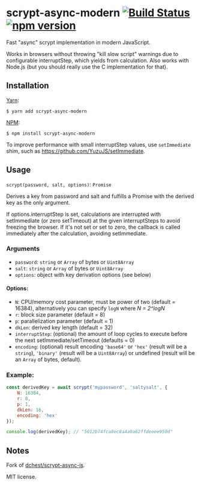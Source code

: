 # scrypt-async-modern [![Build Status](https://travis-ci.org/Cretezy/scrypt-async-modern.svg?branch=master)](https://travis-ci.org/Cretezy/scrypt-async-modern) [![npm version](http://img.shields.io/npm/v/scrypt-async-modern.svg?style=flat)](https://www.npmjs.org/package/scrypt-async-modern)

Fast "async" scrypt implementation in modern JavaScript.

Works in browsers without throwing "kill slow script" warnings due to
configurable interruptStep, which yields from calculation.
Also works with Node.js (but you should really use the C implementation for that).


## Installation

[Yarn](https://yarnpkg.com/):

    $ yarn add scrypt-async-modern

[NPM](https://www.npmjs.org/):

    $ npm install scrypt-async-modern

To improve performance with small interruptStep values, use `setImmediate` shim,
such as <https://github.com/YuzuJS/setImmediate>.

## Usage

`scrypt(password, salt, options)`: `Promise`

Derives a key from password and salt and fulfills a Promise with the derived key as the only argument.

If options.interruptStep is set, calculations are interrupted with setImmediate (or
zero setTimeout) at the given interruptSteps to avoid freezing the browser.
If it's not set or set to zero, the callback is called immediately after the
calculation, avoiding setImmediate.


### Arguments

* `password`: `string` or `Array` of bytes or `Uint8Array`
* `salt`: `string` or `Array` of bytes or `Uint8Array`
* `options`: object with key derivation options (see below)

#### Options:

* `N`: CPU/memory cost parameter, must be power of two (default = 16384),
  alternatively you can specify `logN` where *N = 2^logN*
* `r`: block size parameter (default = 8)
* `p`: parallelization parameter (default = 1)
* `dkLen`: derived key length (default = 32)
* `interruptStep`: (optional) the amount of loop cycles to execute before the next setImmediate/setTimeout (defaults = 0)
* `encoding`: (optional) result encoding `'base64'` or `'hex'` (result will be a `string`), `'binary'` (result will be a `Uint8Array`) or undefined (result will be an `Array` of bytes, default).

### Example:

```javascript
const derivedKey = await scrypt('mypassword', 'saltysalt', {
    N: 16384,
    r: 8,
    p: 1,
    dkLen: 16,
    encoding: 'hex'
});

console.log(derivedKey); // "5012b74fca8ec8a4a0a62ffdeeee959d"
```

## Notes

Fork of [dchest/scrypt-async-js](https://github.com/dchest/scrypt-async-js).

MIT license.

